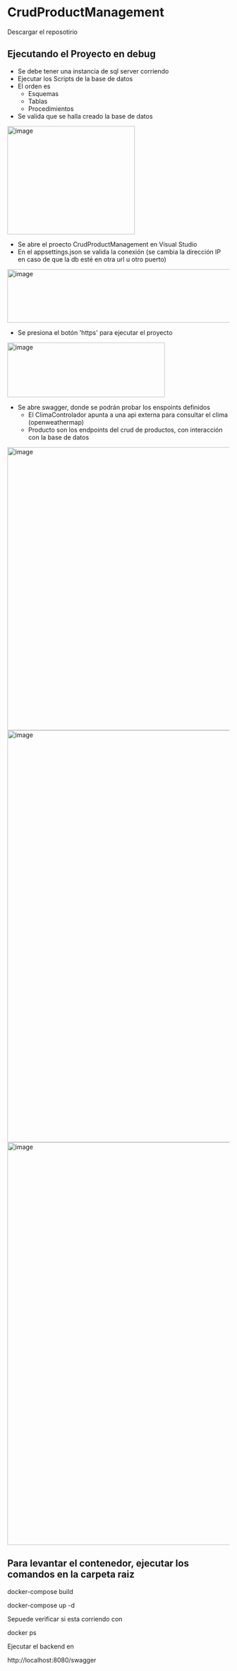 # CrudProductManagement

Descargar el reposotirio

## Ejecutando el Proyecto en debug

* Se debe tener una instancia de sql server corriendo
* Ejecutar los Scripts de la base de datos
* El orden es
  - Esquemas
  - Tablas
  - Procedimientos
* Se valida que se halla creado la base de datos
  
<img width="289" height="245" alt="image" src="https://github.com/user-attachments/assets/c577bbf7-e579-4929-8104-802ff6d2b680" />

* Se abre el proecto CrudProductManagement en Visual Studio
* En el appsettings.json se valida la conexión (se cambia la dirección IP en caso de que la db esté en otra url u otro puerto)

<img width="623" height="121" alt="image" src="https://github.com/user-attachments/assets/1e2a805e-c79d-400c-ab4a-fbaa48303f5c" />

* Se presiona el botón 'https' para ejecutar el proyecto

<img width="357" height="124" alt="image" src="https://github.com/user-attachments/assets/6bd9fa4a-3ff4-4807-8605-59cf5888681f" />


* Se abre swagger, donde se podrán probar los enspoints definidos
  * El ClimaControlador apunta a una api externa para consultar el clima (openweathermap)
  * Producto son los endpoints del crud de productos, con interacción con la base de datos 

<img width="1539" height="641" alt="image" src="https://github.com/user-attachments/assets/becc1bea-10a4-4e9f-bb36-fcd76c571248" />

<img width="1418" height="933" alt="image" src="https://github.com/user-attachments/assets/9426a845-e9fb-4b65-8be6-4ab43a3086e9" />

<img width="1440" height="912" alt="image" src="https://github.com/user-attachments/assets/e6301a58-a956-4a5a-895f-ad714a58e573" />


## Para levantar el contenedor, ejecutar los comandos en la carpeta raiz

docker-compose build

docker-compose up -d


Sepuede verificar si esta corriendo con 

docker ps

Ejecutar el backend en 

http://localhost:8080/swagger

